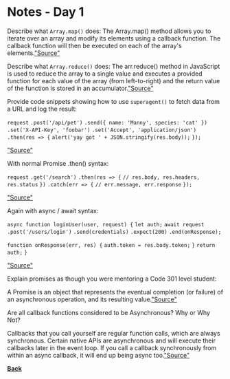 # Notes - Day 1

Describe what `Array.map()` does: The Array.map() method allows you to iterate over an array and modify its elements using a callback function. The callback function will then be executed on each of the array's elements.<a href = "https://www.freecodecamp.org/news/javascript-map-how-to-use-the-js-map-function-array-method/">"Source"</a>

Describe what `Array.reduce()` does: The arr.reduce() method in JavaScript is used to reduce the array to a single value and executes a provided function for each value of the array (from left-to-right) and the return value of the function is stored in an accumulator.<a href = "https://www.geeksforgeeks.org/javascript-array-reduce-method/">"Source"</a>

Provide code snippets showing how to use `superagent()` to fetch data from a URL and log the result:

`request`
  `.post('/api/pet')`
  `.send({ name: 'Manny', species: 'cat' })`
  `.set('X-API-Key', 'foobar')`
  `.set('Accept', 'application/json')`
  `.then(res => {`
     `alert('yay got ' + JSON.stringify(res.body));`
   `});`

<a href = "https://visionmedia.github.io/superagent/">"Source"</a>

With normal Promise .then() syntax:

`request`
  `.get('/search')`
  `.then(res => {`
     `// res.body, res.headers, res.status`
  `})`
  `.catch(err => {`
     `// err.message, err.response`
  `});`

<a href = "https://visionmedia.github.io/superagent/">"Source"</a>  

Again with async / await syntax:

`async function loginUser(user, request) {`
  `let auth;`
  `await request`
    `.post('/users/login')`
    `.send(credentials)`
    `.expect(200)`
    `.end(onResponse);`

 `function onResponse(err, res) {`
    `auth.token = res.body.token;`
  `}`
  `return auth;`
`}`

<a href = "https://stackoverflow.com/questions/51438903/superagent-supertest-with-async-await">"Source"</a>

Explain promises as though you were mentoring a Code 301 level student:

A Promise is an object that represents the eventual completion (or failure) of an asynchronous operation, and its resulting value.<a href = "https://www.freecodecamp.org/news/javascript-promises-explained/">"Source"</a>

Are all callback functions considered to be Asynchronous? Why or Why Not?

Callbacks that you call yourself are regular function calls, which are always synchronous. Certain native APIs are asynchronous and will execute their callbacks later in the event loop. If you call a callback synchronously from within an async callback, it will end up being async too.<a href = "https://stackoverflow.com/questions/19083357/are-all-javascript-callbacks-asynchronous-if-not-how-do-i-know-which-are">"Source"</a>

<a href = "https://github.com/scottie-l/reading-notes/tree/main/reading-notes-401">**Back**</a>
